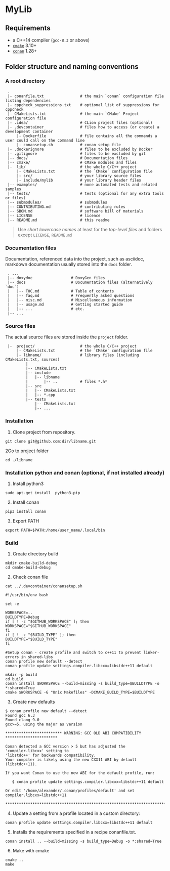 # MyLib

## Requirements

* a C++14 compiler (`gcc-8.3` or above)
* [`cmake`](https://cmake.org) 3.10+
* [`conan`](https://conan.io) 1.28+

## Folder structure and naming conventions

### A root directory

```text
 .
 |- conanfile.txt                # the main `conan` configuration file listing dependencies
 |- cppcheck_suppressions.txt    # optional list of suppressions for cppcheck
 |- CMakeLists.txt               # the main `CMake` Project configuration file
 |- .idea/                       # CLion project files (optional)
 |- .devcontainer                # files how to access (or create) a development container
     |- Dockerfile               # file contains all the commands a user could call on the command line 
     |- conansetup.sh            # conan setup file 
 |- .dockerignore                # files to be excluded by Docker
 |- .gitignore                   # files to be excluded by git
 |-- docs/                       # Documentation files
 |-- cmake/                      # CMake modules and files
 |-  lib/                        # the whole C/C++ project
     |- CMakeLists.txt           # the `CMake` configuration file
     |- src/                     # your library source files
     |- include/mylib            # your library header files
 |-- examples/                   # none automated tests and related samples
 |-- tests/                      # tests (optional for any extra tools or files)
 |-- submodules/                 # submodules
 |-- CONTRIBUTING.md             # contributing rules
 |-- SBOM.md                     # software bill of materials
 |-- LICENSE                     # licence
 |-- README.md                   # this readme
```

> Use *short lowercase names* at least for the *top-level files* and folders except `LICENSE`, `README.md`

### Documentation files

Documentation, referenced data into the project, such as asciidoc, markdown documentation usually stored into the `docs` folder.

```text
 . ...
 |-- doxydoc                 # DoxyGen files
 |-- docs                    # Documentation files (alternatively `doc`)
 |   |-- TOC.md              # Table of contents
 |   |-- faq.md              # Frequently asked questions
 |   |-- misc.md             # Miscellaneous information
 |   |-- usage.md            # Getting started guide
 |   |-- ...                 # etc.
 |-- ...
```

### Source files

The actual source files are stored inside the `project` folder.

```text
 |-  project/                    # the whole C/C++ project
     |- CMakeLists.txt           # the `CMake` configuration file
     |- libname/                 # library files (including CMakeLists.txt, sources)    
         |
         |-- CMakeLists.txt
         |-- include          
         |   |-- libname           
         |       |-- ..          # files *.h*
         |-- src
         |   |-- CMakeLists.txt
         |   |-- *.cpp
         |-- tests
             |-- CMakeLists.txt
             |-- ...
```


### Installation

1. Clone project  from repository.

```shell
git clone git@github.com:dir/libname.git
```


2Go to project  folder

```shell
cd ./libname
```

### Installation python and conan  (optional, if not installed already)

1. Install python3

```shell
sudo apt-get install  python3-pip
```

2. Install conan

```shell
pip3 install conan
```

3. Export PATH

```shell
export PATH=$PATH:/home/user_name/.local/bin
```

### Build

1. Create directory build

```shell
mkdir cmake-build-debug
cd cmake-build-debug
```

2. Check conan file

```shell
cat ../.devcontainer/conansetup.sh

#!/usr/bin/env bash

set -e

WORKSPACE=..
BUILDTYPE=Debug
if [ ! -z "$GITHUB_WORKSPACE" ]; then
WORKSPACE="$GITHUB_WORKSPACE"
fi
if [ ! -z "$BUILD_TYPE" ]; then
BUILDTYPE="$BUILD_TYPE"
fi

#Setup conan - create profile and switch to c++11 to prevent linker-errors in shared-libs
conan profile new default --detect
conan profile update settings.compiler.libcxx=libstdc++11 default

mkdir -p build
cd build
conan install $WORKSPACE --build=missing -s build_type=$BUILDTYPE -o *:shared=True
cmake $WORKSPACE -G "Unix Makefiles" -DCMAKE_BUILD_TYPE=$BUILDTYPE
```

3. Create new defaults

```shell
$ conan profile new default --detect
Found gcc 6.3
Found clang 9.0
gcc>=5, using the major as version

************************* WARNING: GCC OLD ABI COMPATIBILITY ***********************

Conan detected a GCC version > 5 but has adjusted the 'compiler.libcxx' setting to
'libstdc++' for backwards compatibility.
Your compiler is likely using the new CXX11 ABI by default (libstdc++11).

If you want Conan to use the new ABI for the default profile, run:

   $ conan profile update settings.compiler.libcxx=libstdc++11 default

Or edit '/home/alexander/.conan/profiles/default' and set compiler.libcxx=libstdc++11

************************************************************************************
```

4. Update a setting from a profile located in a custom directory:

```shell
conan profile update settings.compiler.libcxx=libstdc++11 default
```

5. Installs the requirements specified in a recipe conanfile.txt.

```shell
conan install .. --build=missing -s build_type=Debug -o *:shared=True
```

6. Make with  cmake

```shell
cmake ..
make
```

